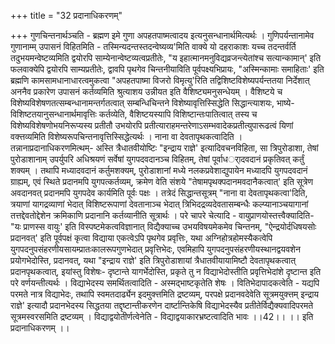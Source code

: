 +++
title = "32 प्रदानाधिकरणम्"

+++
गुणचिन्तनार्थञ्चति - ब्रह्मण इमे गुणा अपहतपाष्मत्वादय इत्यनुसन्धानार्थमित्यर्थः । गुणिपर्यन्तानामेव गुणानाम्म् उपासनं विहितमिति - तस्मिन्यदन्तस्तदन्वेष्यव्य'मिति वाक्ये यो दहराकाशः यच्च तदन्तर्वर्ति तदुभयमन्वेष्टव्यमिति द्वयोरपि साम्येनान्वेष्टव्यत्वप्रतीतेः, "य इहात्मानमनुविद्यव्रजन्त्येतांश्च सत्यान्कामान्' इति फलवाक्येपि द्वयोरपि साम्यप्रतीतेः, द्वावपि पृथगेव चिन्तनीयाविति पूर्वपक्ष्यभिप्रायः, "अस्मिन्कामाः समाहिताः' इति ब्रह्मणि कामसामधानाधारत्वमुकत्वा "अपहतपाष्मा विजरो विमृत्यु'रिति तद्विशिष्टविशेष्यपर्यन्ततया निर्देशात् अननैव प्रकारेण उपासनं कर्तव्यमिति श्रुत्याशय उन्नीयत इति वैशिष्ट्यमनुसन्धेयम् । वैशिष्टये च विशेष्यविशेषणतत्सम्बन्धानामन्तर्गतत्वात् सम्बन्धिचिन्तने विशेष्यावृत्तिस्सिद्धेति सिद्धान्त्याशयः, भाष्ये- विशिष्टतयानुसन्धानार्थमावृत्तिः कर्तव्येति, वैशिष्टयस्यापि विशिष्टान्तःपातित्वात् तस्य च विशेष्यविशेषणोभयनिरूप्यस्य प्रतीतौ उभयोरपि प्रतीत्याराहमन्तरेणाऽसम्भवादेकप्रतीत्युपारूढत्वं यिणां वक्त्तव्यमिति विशेष्यरूपचिन्तनावृत्तिस्सिद्धेत्यर्थः । नाना वा देवतापृथकत्वादिति । तन्नानाप्रदानाधिकरणमित्थम्- अस्ति त्रैधातवीयोष्टिः "इन्द्राय राज्ञे' इत्यादिवचनविहिता, सा त्रिपुरोडाशा, तेषां पुरोडाशानाम् उपर्युपरि अधिश्रयणं सर्वेषां युगपदवदानञ्च विहितम्, तेषां पूर्वाधर्ादवदानं प्रकृतिवत् कर्तुं शक्यम् । तथापि मध्यादवदानं कर्तुमशक्यम्, पुरोडाशानां मध्ये नलकप्रवेशाद्युपायेन मध्यादपि युगपदवदानं ग्राह्यम्, एवं स्थिते प्रदानमपि युगपत्कर्तव्यम्, क्रमेण वेति संशये "तेषामपृथक्पदानमवदानैकत्वात्' इति सूत्रेण अवदानवत् प्रदानमपि युगपदेव कार्यमिति पूर्वः पक्षः । तत्रेदं सिद्धान्तसूत्रम् "नाना वा देवतापृथकत्वा'दिति, त्रयाणां यागद्रव्याणां भेदात् विशिष्टरूपाणां देवतानाञ्च भेदात् त्रिभिदद्रव्यदेवतासम्बन्धैः कल्प्यानाञ्चयागानां तत्तद्देवतोद्देशेन क्रमिकाणि प्रदानानि कर्तव्यानीति सूत्रार्थः । परे चापरे चेत्यादि - वायुप्राणयोस्तत्त्वैक्यादिति- "यः प्राणस्स वायुः' इति विस्पष्टमेकत्वविज्ञानात् विद्यैक्याच्च उभयविषयमेकमेव चिन्तनम्, "ऐन्द्रयोर्दधिषयसोः प्रदानवत्' इति पूर्वपक्षं कृत्वा विद्याया एकत्वेऽपि पृथगेव प्रवृत्तिः, यथा अग्निहोत्रहोमस्यैकत्वेपि युगपदनुपसंहरणीयसायम्प्रातःकालरूपगुणभेदात् प्रवृत्तिभेदः, एवमिहापि युगपदनुपसंहरणीयस्थानद्वयवशेन प्रयोगभेदोस्ति, प्रदानवत्, यथा "इन्द्राय राज्ञे' इति त्रिपुरोडाशायां त्रैधातवीयायामिष्टौ देवतापृथकत्वात् प्रदानपृथकत्वात्, इयांस्तु विशेषः- दृष्टान्ते यागर्भेदोस्ति, प्रकृते तु न विद्याभेदोस्तीति प्रवृत्तिभेदांशे दृष्टान्त इति परे वर्णयन्तीत्यर्थः । विद्याभेदस्य समर्थितत्वादिति - अस्मद्भाष्टकृतेति शेषः । वितिभेदापादकत्वेति - यद्यपि परमते नात्र विद्याभेदः, तथापि स्वमतदार्ढ्येन इदमुक्त्तमिति द्रष्टव्यम्, परपक्षे प्रदानवदेवेति सूत्रमयुक्त्तम् इन्द्राय राज्ञे' इत्यादौ प्रदानभेदस्य सिद्धतया तद्दृष्टान्तीकरणेन दार्ष्टान्तिकेषि विद्याभेदस्यैव प्रतीतेर्विद्यैक्यवादिपरमते सूत्रमस्वरसमिति द्रष्टव्यम् । विद्याद्वयोतीर्णत्वेनेति - विद्याद्वयाकारभ्रष्टत्वादिति भावः ।।42।। ।। इति प्रदानाधिकरणम् ।।